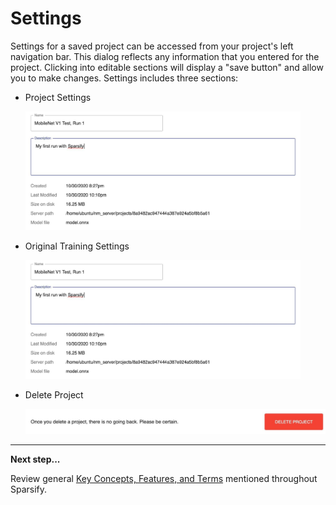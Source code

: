 <!--
Copyright (c) 2021 - present / Neuralmagic, Inc. All Rights Reserved.

Licensed under the Apache License, Version 2.0 (the "License");
you may not use this file except in compliance with the License.
You may obtain a copy of the License at

   http://www.apache.org/licenses/LICENSE-2.0

Unless required by applicable law or agreed to in writing,
software distributed under the License is distributed on an "AS IS" BASIS,
WITHOUT WARRANTIES OR CONDITIONS OF ANY KIND, either express or implied.
See the License for the specific language governing permissions and
limitations under the License.
-->

# Settings

Settings for a saved project can be accessed from your project's left navigation bar. This dialog reflects any information that you entered for the project. Clicking into editable sections will display a "save button" and allow you to make changes. Settings includes three sections:

- Project Settings

    <kbd><img src="images/image_63.jpg" alt="(Project settings)" width="440" height="190" /></kbd>

- Original Training Settings

    <kbd><img src="images/image_63.jpg" alt="(Original training settings)" width="440" height="190" /></kbd>

- Delete Project

    <kbd><img src="images/image_65.jpg" alt="(Delete project)" width="500" height="40" /></kbd>

---
**Next step...**

Review general [Key Concepts, Features, and Terms](https://docs.neuralmagic.com/archive/sparsify/main/source/userguide/08-key-terms.html) mentioned throughout Sparsify.
